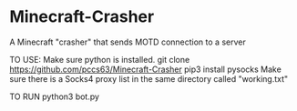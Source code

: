 # Minecraft-Crasher
A Minecraft "crasher" that sends MOTD connection to a server

TO USE:
Make sure python is installed.
git clone https://github.com/pccs63/Minecraft-Crasher
pip3 install pysocks
Make sure there is a Socks4 proxy list in the same directory called "working.txt"

TO RUN
python3 bot.py
